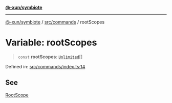 [**@-xun/symbiote**](../../../README.md)

***

[@-xun/symbiote](../../../README.md) / [src/commands](../README.md) / rootScopes

# Variable: rootScopes

> `const` **rootScopes**: [`Unlimited`](../../configure/enumerations/UnlimitedGlobalScope.md#unlimited)[]

Defined in: [src/commands/index.ts:14](https://github.com/Xunnamius/symbiote/blob/a432129d36367c9c0fe2512d6ba837487d12f425/src/commands/index.ts#L14)

## See

[RootScope](../../configure/enumerations/UnlimitedGlobalScope.md)
